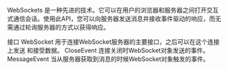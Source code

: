 ﻿WebSockets 是一种先进的技术。它可以在用户的浏览器和服务器之间打开交互式通信会话。使用此API，您可以向服务器发送消息并接收事件驱动的响应，而无需通过轮询服务器的方式以获得响应。

接口
WebSocket
用于连接WebSocket服务器的主要接口，之后可以在这个连接上发送 和接受数据。
CloseEvent
连接关闭时WebSocket对象发送的事件。
MessageEvent
当从服务器获取到消息的时候WebSocket对象触发的事件。